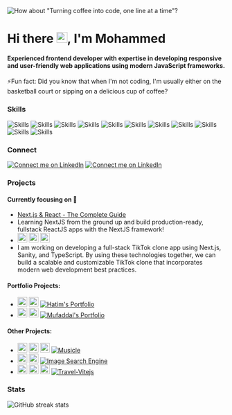 ![How about "Turning coffee into code, one line at a time"?](https://media.licdn.com/dms/image/D5616AQHXRHAxtpAAjw/profile-displaybackgroundimage-shrink_350_1400/0/1667441141691?e=1683763200&v=beta&t=cfUm3TCPnxuhrOQPny-gSh9u0PYojXeXgqmY5bV6ucY)

# Hi there <img src="https://media.giphy.com/media/hvRJCLFzcasrR4ia7z/giphy.gif" width="25px"/>, I'm Mohammed
<!-- [<img src='https://cdn.jsdelivr.net/npm/simple-icons@3.0.1/icons/gmail.svg' alt='linkedin' height='40'>](https://www.linkedin.com/in/https://www.linkedin.com/in/mohammed-segval-466069162//)   -->
#### Experienced frontend developer with expertise in developing responsive and user-friendly web applications using modern JavaScript frameworks.

⚡Fun fact: Did you know that when I'm not coding, I'm usually either on the basketball court or sipping on a delicious cup of coffee? 

### Skills
<!-- [![My Skills](https://skillicons.dev/icons?i=react,js,ts,html,css,redux,next)](https://skillicons.dev) -->

![Skills](https://img.shields.io/badge/-React-%2361DAFB?style=for-the-badge&logo=react&logoColor=black)
![Skills](https://img.shields.io/badge/-javascript-%23F7DF1E?style=for-the-badge&logo=javascript&logoColor=black)
![Skills](https://img.shields.io/badge/-typescript-%233178C6?style=for-the-badge&logo=typescript&logoColor=black)
![Skills](https://img.shields.io/badge/-redux-%23764ABC?style=for-the-badge&logo=redux&logoColor=black)
![Skills](https://img.shields.io/badge/-NEXT-%23000000?style=for-the-badge&logo=Next.js&logoColor=white)
![Skills](https://img.shields.io/badge/-HTML-%23E34F26?style=for-the-badge&logo=HTML5&logoColor=black)
![Skills](https://img.shields.io/badge/-CSS-%231572B6?style=for-the-badge&logo=CSS3&logoColor=black)
![Skills](https://img.shields.io/badge/-Bootstrap-%237952B3?style=for-the-badge&logo=bootstrap&logoColor=black)
![Skills](https://img.shields.io/badge/-Tailwind%20Css-%2306B6D4?style=for-the-badge&logo=tailwindcss&logoColor=black)
![Skills](https://img.shields.io/badge/-Material-%23007FFF?style=for-the-badge&logo=mui&logoColor=black)
![Skills](https://img.shields.io/badge/-Vite-%23646CFF?style=for-the-badge&logo=vite&logoColor=white)

### Connect
[![Connect me on LinkedIn](https://img.shields.io/badge/-LinkedIn-%230A66C2?style=for-the-badge&logo=linkedin&logoColor=white&logoWidth=40&logoHeight=100)](https://www.linkedin.com/in/mohammed-segval-466069162/)
[![Connect me on LinkedIn](https://img.shields.io/badge/-GMAIL-%23EA4335?style=for-the-badge&logo=gmail&logoColor=white&logoWidth=40&logoHeight=100)](mailto:mohammedsegval53@gmail.com)

### Projects
 #### Currently focusing on 🔭
 - [Next.js & React - The Complete Guide](https://www.udemy.com/course/nextjs-react-the-complete-guide/)
 - Learning NextJS from the ground up and build production-ready, fullstack ReactJS apps with the NextJS framework!
 - <img height="22" width="22" src="https://cdn.simpleicons.org/next.js/#00000" /> <img height="22" width="22" src="https://cdn.simpleicons.org/tailwindcss/#06B6D4" /> <img height="22" width="22" src="https://cdn.simpleicons.org/typescript/#3178C6" />
 - I am working on developing a full-stack TikTok clone app using Next.js, Sanity, and TypeScript. By using these technologies together, we can build a scalable and customizable TikTok clone that incorporates modern web development best practices.
 #### Portfolio Projects:
 - <img height="22" width="22" src="https://cdn.simpleicons.org/react/#61DAFB" /> <img height="22" width="22" src="https://cdn.simpleicons.org/bootstrap/#7952B3" /> [![Hatim's Portfolio](https://img.shields.io/badge/Hatim's%20Portfolio-Click%20me!-lightgrey?style=flat-square)](https://hatim-namakwala.netlify.app/)
 - <img height="22" width="22" src="https://cdn.simpleicons.org/next.js/#00000" /> <img height="22" width="22" src="https://cdn.simpleicons.org/tailwindcss/#06B6D4" /> [![Mufaddal's Portfolio](https://img.shields.io/badge/Mufaddal's%20Portfolio-Click%20me!-lightgrey?style=flat-square)](https://mufaddal-materwala.vercel.app/)

 #### Other Projects:
 - <img height="22" width="22" src="https://cdn.simpleicons.org/react/#61DAFB" /> <img height="22" width="22" src="https://cdn.simpleicons.org/tailwindcss/#06B6D4" /> <img height="22" width="22" src="https://cdn.simpleicons.org/redux/#764ABC" /> [![Musicle](https://img.shields.io/badge/Musicle-Click%20me!-lightgrey?style=flat-square)](https://musicle-app.netlify.app/)
 - </pre><img height="22" width="22" src="https://cdn.simpleicons.org/react/#61DAFB" /> <img height="22" width="22" src="https://cdn.simpleicons.org/CSS3/#1572B6" /> [![Image Search Engine](https://img.shields.io/badge/Image%20Search%20Engine-Click%20me!-lightgrey?style=flat-square)](https://image-search-engine-by-mh.netlify.app/)
 - <img height="22" width="22" src="https://cdn.simpleicons.org/vite/#646CFF" /> <img height="22" width="22" src="https://cdn.simpleicons.org/react/#61DAFB" /> <img height="22" width="22" src="https://cdn.simpleicons.org/tailwindcss/#06B6D4" /> [![Travel-Vitejs](https://img.shields.io/badge/Travel%20Website-Vite%20JS-lightgrey?style=flat-square)](https://travel-vitejs.vercel.app/)

### Stats
![GitHub streak stats](https://streak-stats.demolab.com/?user=mhsegval)
